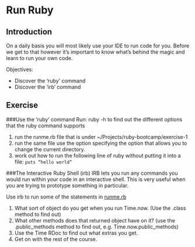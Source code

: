 # Run Ruby
## Introduction
On a daily basis you will most likely use your IDE to run code for you. Before we get to that however it’s important to know what’s behind the magic and learn to run your own code.

Objectives:
- Discover the ‘ruby’ command
- Discover the ‘irb’ command

## Exercise
###Use the ‘ruby’ command
Run: ruby -h to find out the different options that the ruby command supports 

1. run the runme.rb file that is under ~/Projects/ruby-bootcamp/exercise-1
2. run the same file use the option specifying the option that allows you to change the current directory.
3. work out how to run the following line of ruby without putting it into a file: `puts “hello world”`

###The Interactive Ruby Shell (irb)
IRB lets you run any commands you would run within your code in an interactive shell. This is very useful when you are trying to prototype something in particular.

Use irb to run some of the statements in [runme.rb](./runme.rb)

1. What sort of object do you get when you run Time.now. (Use the .class method to find out)
2. What other methods does that returned object have on it? (use the .public_methods method to find out, e.g. Time.now.public_methods)
3. Use the Time RDoc to find out what extras you get.
4. Get on with the rest of the course.
